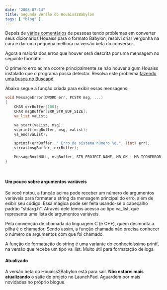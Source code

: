 ```yaml
---
date: "2008-07-14"
title: Segunda versão do Houaiss2Babylon
tags: [ "blog" ]
---
```

Depois de [vários comentários](/conversor-de-houaiss-para-babylon-parte-2#comment-757) de pessoas tendo problemas em converter seus dicionários Houaiss para o formato Babylon, resolvi criar vergonha na cara e dar uma pequena melhora na versão beta do conversor.

Agora a maioria dos erros que houver será descrita por uma mensagem no seguinte formato:

O primeiro erro acima ocorre principalmente se não houver algum Houaiss instalado que o programa possa detectar. Resolva este problema [fazendo uma busca no Buscapé](http://compare.buscape.com.br/categoria?id=30&lkout=1&kw=Dicionario+Houaiss&site_origem=1293522).

Abaixo segue a função criada para exibir essas mensagens:

```cpp
void MessageError(DWORD err, PCSTR msg, ...)
{
	CHAR errBuffer[100];
	CHAR msgBuffer[ERR_STR_BUF_SIZE];
	va_list vaList;

	va_start(vaList, msg);
	vsprintf(msgBuffer, msg, vaList);
	va_end(vaList);

	sprintf(errBuffer, " Erro de sistema número %d.", (int) err);
	strcat(msgBuffer, errBuffer);

	MessageBox(NULL, msgBuffer, STR_PROJECT_NAME, MB_OK | MB_ICONERROR);
}

 

```

#### Um pouco sobre argumentos variáveis

Se você notou, a função acima pode receber um número de argumentos variáveis para formatar a string da mensagem principal do erro, além de exibir seu código. Essa mágica pode ser feita usando-se o cabeçalho padrão "stdarg.h". Através dele temos acesso ao tipo va_list, que representa uma lista de argumentos variáveis.

Pela convenção de chamada da linguagem C (e C++), quem desmonta a pilha é o chamador. Sendo assim, a função chamada não precisa conhecer o número de argumentos com que foi chamado.

A função de formatação de string é uma variante do conhecidíssimo printf, na versão que recebe um tipo va_list. Muito útil para formatação de logs.

#### Atualizado

A versão beta do Houaiss2Babylon está para sair. **Não estarei mais atualizando** o saite do projeto no LaunchPad. Aguardem por mais novidades no próprio blogue.
